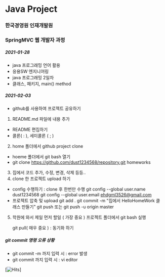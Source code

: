# Java Project
### 한국경영원 인재개발원
### SpringMVC 웹 개발자 과정

##### 2021-01-28

* java 프로그래밍 언어 활용
* 응용SW 엔지니어링
* java 프로그래밍 2일차
* 클래스, 패키지, main() method

##### 2021-02-03
* github를 사용하여 프로젝트 공유하기
1. README.md 파일에 내용 추가
* 	README 편집하기
* 	콜론( : ), 세미콜론 ( ; )
2. home 폴더에서 github project clone 
* hoeme 폴더에서 git bash 열기
* git clone https://github.com/dust1234568/repository.git homeworks

3. 집에서 코드 추가, 수정, 변경, 삭제 등등.. 
4. clone 한 프로젝트 upload 하기
* config 수행하기 : clone 후 한번만 수행
	git config --global user.name dust1234568
	git config --global user.email ehdgml3526@gmail.com
* 프로젝트 압축 및 upload
	git add .
	git commit -m "집에서 HelloHomeWork 클래스 만들기"
	git push 또는 git push -u origin master
5. 학원에 와서 제일 먼저 할일 ( 가장 중요 )
	프로젝트 폴더에서 git bash 실행

	git pull( 매우 중요 ) : 동기화 하기 
	

##### git commit 명령 오류 상황
* git commit -m 까지 입력 시 : error 발생
* git commit 까지 입력 시 : vi editor

[![Hits](https://hits.seeyoufarm.com/api/count/incr/badge.svg?url=https%3A%2F%2Fgithub.com%2Fdust1234568&count_bg=%2379C83D&title_bg=%23555555&icon=github.svg&icon_color=%23E7E7E7&title=hits&edge_flat=false)]
